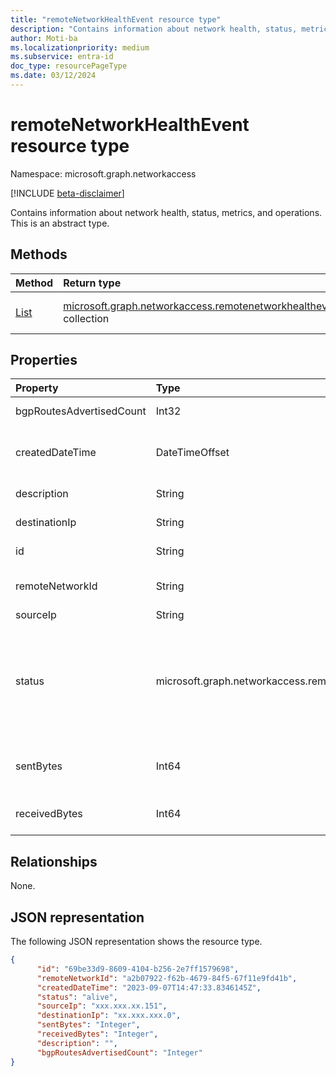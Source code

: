 ```yaml
---
title: "remoteNetworkHealthEvent resource type"
description: "Contains information about network health, status, metrics, and operations."
author: Moti-ba
ms.localizationpriority: medium
ms.subservice: entra-id
doc_type: resourcePageType
ms.date: 03/12/2024
---
```


# remoteNetworkHealthEvent resource type

Namespace: microsoft.graph.networkaccess

[!INCLUDE [beta-disclaimer](../../includes/beta-disclaimer.md)]

Contains information about network health, status, metrics, and operations.
This is an abstract type.

## Methods
|Method|Return type|Description|
|:---|:---|:---|
|[List](../api/networkaccess-logs-list-remotenetworks.md)|[microsoft.graph.networkaccess.remotenetworkhealthevent](../resources/networkaccess-remotenetworkhealthevent.md) collection|Get a list of the [microsoft.graph.networkaccess.remotenetworkhealthevent](../resources/networkaccess-remotenetworkhealthevent.md) objects and their properties.|

## Properties
|Property|Type|Description|
|:---|:---|:---|
|bgpRoutesAdvertisedCount|Int32|The number of BGP routes advertised through tunnel.|
|createdDateTime|DateTimeOffset|The time of the original event generation in UTC. Supports `$filter` (`ge`, `le`) and `$orderby`.|
|description|String|The description of the event.|
|destinationIp|String|The IP address of the destination.|
|id|String|A unique identifier for each remoteNetworkHealthEvent.|
|remoteNetworkId|String|A unique identifier for each remoteNetwork site. Supports `$filter` (`eq`).|
|sourceIp|String|The public IP address.|
|status|microsoft.graph.networkaccess.remoteNetworkStatus|The status of the remote network. The possible values are: `tunnelDisconnected`, `tunnelConnected`, `bgpDisconnected`, `bgpConnected`, `remoteNetworkAlive`, `unknownFutureValue`.|
|sentBytes|Int64|The number of bytes sent from the source to the destination for the connection or session.|
|receivedBytes|Int64|The number of bytes sent from the destination to the source.|

## Relationships
None.

## JSON representation
The following JSON representation shows the resource type.
<!-- {
  "blockType": "resource",
  "keyProperty": "id",
  "@odata.type": "microsoft.graph.networkaccess.remoteNetworkHealthEvent",
  "openType": false
}
-->
``` json
{
      "id": "69be33d9-8609-4104-b256-2e7ff1579698",
      "remoteNetworkId": "a2b07922-f62b-4679-84f5-67f11e9fd41b",
      "createdDateTime": "2023-09-07T14:47:33.8346145Z",
      "status": "alive",
      "sourceIp": "xxx.xxx.xx.151",
      "destinationIp": "xx.xxx.xxx.0",
      "sentBytes": "Integer",
      "receivedBytes": "Integer",
      "description": "",
      "bgpRoutesAdvertisedCount": "Integer"
}
```

